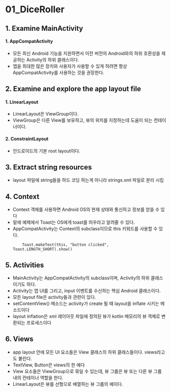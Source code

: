 # 01_DiceRoller

## 1. Examine MainActivity
#### 1. AppCompatActivity
 - 모든 최신 Android 기능을 지원하면서 이전 버전의 Android와의 하위 호환성을 제공하는 Activity의 하위 클래스이다.
 - 앱을 최대한 많은 장치와 사용자가 사용할 수 있게 하려면 항상 AppCompatActivity를 사용하는 것을 권장한다.


## 2. Examine and explore the app layout file
#### 1. LinearLayout
 - LinearLayout은 ViewGroup이다.
 - ViewGroup은 다른 View를 보유하고, 뷰의 위치를 지정하는데 도움이 되는 컨테이너이다.

#### 2. ConstraintLayout
 - 안드로이드의 기본 root layout이다.


## 3. Extract string resources
 - layout 파일에 string들을 하드 코딩 하는게 아니라 strings.xml 파일로 분리 시킴

## 4. Context
 - Context 객체를 사용하면 Android OS의 현재 상태와 통신하고 정보를 얻을 수 있다
 - 밑에 예제에서 Toast는 OS에게 toast를 띄우라고 알려줄 수 있다.
 - AppCompatActivity는 Context의 subclass이므로 this 키워드를 사용할 수 있다.
    ```
        Toast.makeText(this, "button clicked", Toast.LENGTH_SHORT).show()
    ```
## 5. Activities
 - MainActivity는 AppCompatActivity의 subclass이며, Activity의 하위 클래스이기도 하다.
 - Activity는 앱 UI를 그리고, input 이벤트를 수신하는 핵심 Android 클래스이다.
 - 모든 layout file은 activity들과 관련이 있다.
 - setContentView() 메소드는 activity가 create 될 때 layout을 inflate 시키는 메소드이다
 - layout inflation은 xml 레이아웃 파일에 정의된 뷰가 kotlin 메모리의 뷰 객체로 변환되는 프로세스이다

## 6. Views
 - app layout 안에 모든 UI 요소들은 View 클래스의 하위 클래스들이다. views라고도 불린다.
 - TextView, Button은 views의 한 예다
 - View 요소들은 ViewGroup으로 묶일 수 있는데, 뷰 그룹은 뷰 또는 다른 뷰 그룹 내의 컨테이너 역할을 한다.
 - LinearLayout은 뷰를 선형으로 배열하는 뷰 그룹의 예이다.
